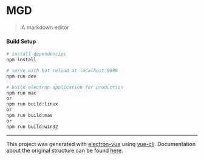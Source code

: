 # MGD

> A markdown editor 

#### Build Setup

``` bash
# install dependencies
npm install

# serve with hot reload at localhost:9080
npm run dev

# build electron application for production
npm run mac
or
npm run build:linux
or
npm run build:mas
or
npm run build:win32
```


---

This project was generated with [electron-vue](https://github.com/SimulatedGREG/electron-vue) using [vue-cli](https://github.com/vuejs/vue-cli). Documentation about the original structure can be found [here](https://simulatedgreg.gitbooks.io/electron-vue/content/index.html).
